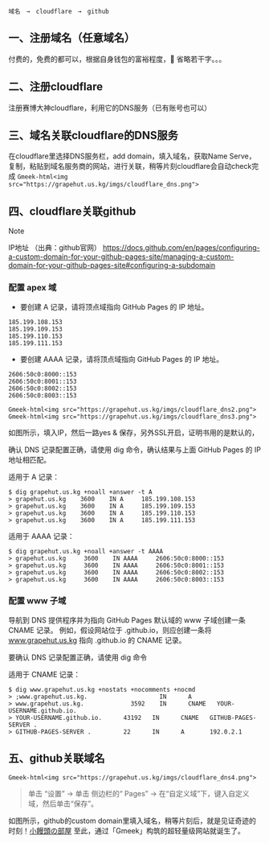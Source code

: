 ```
域名　→　cloudflare　→　github
```

## 一、注册域名（任意域名）
付费的，免费的都可以，根据自身钱包的富裕程度，👀  省略若干字。。。

## 二、注册cloudflare
注册赛博大神cloudflare，利用它的DNS服务（已有账号也可以）

## 三、域名关联cloudflare的DNS服务
在cloudflare里选择DNS服务栏，add domain，填入域名，获取Name Serve，
复制，粘贴到域名服务商的网站，进行关联，稍等片刻cloudflare会自动check完成
`Gmeek-html<img src="https://grapehut.us.kg/imgs/cloudflare_dns.png">`

## 四、cloudflare关联github

> [!NOTE]
> IP地址  （出典：github官网）
> https://docs.github.com/en/pages/configuring-a-custom-domain-for-your-github-pages-site/managing-a-custom-domain-for-your-github-pages-site#configuring-a-subdomain


### 配置 apex 域

- 要创建 A 记录，请将顶点域指向 GitHub Pages 的 IP 地址。
```
185.199.108.153
185.199.109.153
185.199.110.153
185.199.111.153
```

- 要创建 AAAA 记录，请将顶点域指向 GitHub Pages 的 IP 地址。
```
2606:50c0:8000::153
2606:50c0:8001::153
2606:50c0:8002::153
2606:50c0:8003::153
```

`Gmeek-html<img src="https://grapehut.us.kg/imgs/cloudflare_dns2.png">`
`Gmeek-html<img src="https://grapehut.us.kg/imgs/cloudflare_dns3.png">`

如图所示，填入IP，然后一路yes & 保存，另外SSL开启，证明书用的是默认的，

确认 DNS 记录配置正确，请使用 dig 命令，确认结果与上面 GitHub Pages 的 IP 地址相匹配。

适用于 A 记录：
```
$ dig grapehut.us.kg +noall +answer -t A
> grapehut.us.kg    3600    IN A     185.199.108.153
> grapehut.us.kg    3600    IN A     185.199.109.153
> grapehut.us.kg    3600    IN A     185.199.110.153
> grapehut.us.kg    3600    IN A     185.199.111.153
```
适用于 AAAA 记录：
```
$ dig grapehut.us.kg +noall +answer -t AAAA
> grapehut.us.kg     3600    IN AAAA     2606:50c0:8000::153
> grapehut.us.kg     3600    IN AAAA     2606:50c0:8001::153
> grapehut.us.kg     3600    IN AAAA     2606:50c0:8002::153
> grapehut.us.kg     3600    IN AAAA     2606:50c0:8003::153
```

### 配置 www 子域

导航到 DNS 提供程序并为指向 GitHub Pages 默认域的 www 子域创建一条 CNAME 记录。
例如，假设网站位于 <user>.github.io，则应创建一条将 www.grapehut.us.kg 指向 <user>.github.io 的 CNAME 记录。


要确认 DNS 记录配置正确，请使用 dig 命令

适用于 CNAME 记录：
```
$ dig www.grapehut.us.kg +nostats +nocomments +nocmd
> ;www.grapehut.us.kg.                    IN      A
> www.grapehut.us.kg.             3592    IN      CNAME   YOUR-USERNAME.github.io.
> YOUR-USERNAME.github.io.      43192   IN      CNAME   GITHUB-PAGES-SERVER .
> GITHUB-PAGES-SERVER .         22      IN      A       192.0.2.1
```




## 五、github关联域名
`Gmeek-html<img src="https://grapehut.us.kg/imgs/cloudflare_dns4.png">`

> 单击 “设置”  -> 单击 侧边栏的“ Pages”  ->  在“自定义域”下，键入自定义域，然后单击“保存”。

如图所示，github的custom domain里填入域名，稍等片刻后，就是见证奇迹的时刻！[小饅頭の部屋](https://grapehut.us.kg/)
至此，通过「Gmeek」构筑的超轻量级网站就诞生了。

